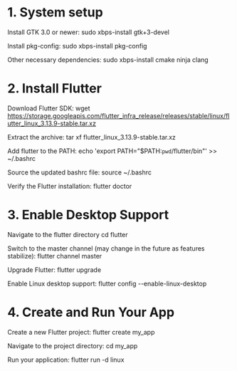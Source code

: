 
# 1. System setup

Install GTK 3.0 or newer:
sudo xbps-install gtk+3-devel

Install pkg-config:
sudo xbps-install pkg-config

Other necessary dependencies:
sudo xbps-install cmake ninja clang

# 2. Install Flutter

Download Flutter SDK:
wget https://storage.googleapis.com/flutter_infra_release/releases/stable/linux/flutter_linux_3.13.9-stable.tar.xz

Extract the archive:
tar xf flutter_linux_3.13.9-stable.tar.xz

Add flutter to the PATH:
echo 'export PATH="$PATH:`pwd`/flutter/bin"' >> ~/.bashrc

Source the updated bashrc file:
source ~/.bashrc

Verify the Flutter installation:
flutter doctor

# 3. Enable Desktop Support

Navigate to the flutter directory
cd flutter

Switch to the master channel (may change in the future as features stabilize):
flutter channel master

Upgrade Flutter:
flutter upgrade

Enable Linux desktop support:
flutter config --enable-linux-desktop

# 4. Create and Run Your App


Create a new Flutter project:
flutter create my_app

Navigate to the project directory:
cd my_app

Run your application:
flutter run -d linux
